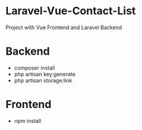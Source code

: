 # Laravel-Vue-Contact-List
Project with Vue Frontend and Laravel Backend

# Backend #
- composer install
- php artisan key:generate
- php artisan storage:link

# Frontend #
- npm install
